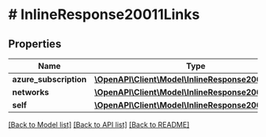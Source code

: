 # # InlineResponse20011Links

## Properties

Name | Type | Description | Notes
------------ | ------------- | ------------- | -------------
**azure_subscription** | [**\OpenAPI\Client\Model\InlineResponse200LinksSelf**](InlineResponse200LinksSelf.md) |  | 
**networks** | [**\OpenAPI\Client\Model\InlineResponse200LinksSelf**](InlineResponse200LinksSelf.md) |  | 
**self** | [**\OpenAPI\Client\Model\InlineResponse200LinksSelf**](InlineResponse200LinksSelf.md) |  | 

[[Back to Model list]](../../README.md#documentation-for-models) [[Back to API list]](../../README.md#documentation-for-api-endpoints) [[Back to README]](../../README.md)



